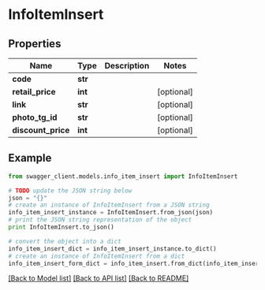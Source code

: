 # InfoItemInsert


## Properties

Name | Type | Description | Notes
------------ | ------------- | ------------- | -------------
**code** | **str** |  | 
**retail_price** | **int** |  | [optional] 
**link** | **str** |  | [optional] 
**photo_tg_id** | **str** |  | [optional] 
**discount_price** | **int** |  | [optional] 

## Example

```python
from swagger_client.models.info_item_insert import InfoItemInsert

# TODO update the JSON string below
json = "{}"
# create an instance of InfoItemInsert from a JSON string
info_item_insert_instance = InfoItemInsert.from_json(json)
# print the JSON string representation of the object
print InfoItemInsert.to_json()

# convert the object into a dict
info_item_insert_dict = info_item_insert_instance.to_dict()
# create an instance of InfoItemInsert from a dict
info_item_insert_form_dict = info_item_insert.from_dict(info_item_insert_dict)
```
[[Back to Model list]](../README.md#documentation-for-models) [[Back to API list]](../README.md#documentation-for-api-endpoints) [[Back to README]](../README.md)

